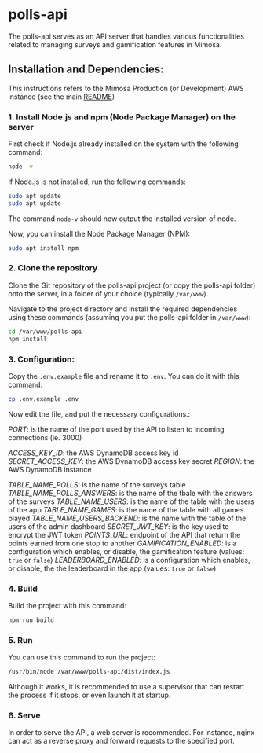 # polls-api

The polls-api serves as an API server that handles various functionalities related to managing surveys and gamification features in Mimosa.

## Installation and Dependencies:

This instructions refers to the Mimosa Production (or Development) AWS instance (see the main [README](../README.md))

### 1. Install Node.js and npm (Node Package Manager) on the server

First check if Node.js already installed on the system with the following command:

```bash
node -v
```

If Node.js is not installed, run the following commands:

```bash
sudo apt update
sudo apt update
```

The command `node-v` should now output the installed version of node.

Now, you can install the Node Package Manager (NPM):

```bash
sudo apt install npm
```

### 2. Clone the repository

Clone the Git repository of the polls-api project (or copy the polls-api folder) onto the server, in a folder of your choice (typically `/var/www`).

Navigate to the project directory and install the required dependencies using these commands (assuming you put the polls-api folder in `/var/www`):

```bash
cd /var/www/polls-api
npm install
```

### 3. Configuration:

Copy the `.env.example` file and rename it to `.env`. You can do it with this command:

```bash
cp .env.example .env
```

Now edit the file, and put the necessary configurations.:

*PORT*: is the name of the port used by the API to listen to incoming connections (ie. 3000)

*ACCESS_KEY_ID*: the AWS DynamoDB access key id
*SECRET_ACCESS_KEY*: the AWS DynamoDB access key secret
*REGION*: the AWS DynamoDB instance

*TABLE_NAME_POLLS*: is the name of the surveys table 
*TABLE_NAME_POLLS_ANSWERS*: is the name of the tbale with the answers of the surveys
*TABLE_NAME_USERS*:  is the name of the table with the users of the app
*TABLE_NAME_GAMES*: is the name of the table with all games played
*TABLE_NAME_USERS_BACKEND*: is the name with the table of the users of the admin dashboard
*SECRET_JWT_KEY*: is the key used to encrypt the JWT token
*POINTS_URL*: endpoint of the API that return the points earned from one stop to another
*GAMIFICATION_ENABLED*: is a configuration which enables, or disable, the gamification feature (values: `true` or `false`)
*LEADERBOARD_ENABLED*: is a configuration which enables, or disable, the the leaderboard in the app (values: `true` or `false`)

### 4. Build

Build the project with this command:

```bash
npm run build
```

### 5. Run

You can use this command to run the project:

```bash
/usr/bin/node /var/www/polls-api/dist/index.js
```

Although it works, it is recommended to use a supervisor that can restart the process if it stops, or even launch it at startup.

### 6. Serve

In order to serve the API, a web server is recommended. For instance, nginx can act as a reverse proxy and forward requests to the specified port.

